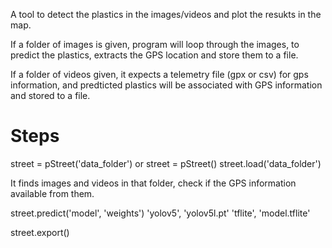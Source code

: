 A tool to detect the plastics in the images/videos and plot the resukts in the map.

If a folder of images is given, program will loop through the images, to predict the plastics, extracts the GPS location and store them to a file.

If a folder of videos given, it expects a telemetry file (gpx or csv) for gps information, and predticted plastics will be associated with GPS information and stored to a file.


# Steps

street = pStreet('data_folder')
or
street = pStreet()
street.load('data_folder')

It finds images and videos in that folder, check if the GPS information available from them.

street.predict('model', 'weights')
                'yolov5', 'yolov5l.pt'
                'tflite', 'model.tflite'

street.export()


